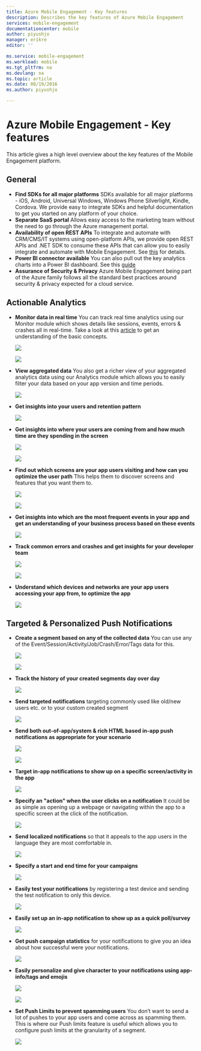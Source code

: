 ```yaml
---
title: Azure Mobile Engagement - Key features
description: Describes the key features of Azure Mobile Engagement
services: mobile-engagement
documentationcenter: mobile
author: piyushjo
manager: erikre
editor: ''

ms.service: mobile-engagement
ms.workload: mobile
ms.tgt_pltfrm: na
ms.devlang: na
ms.topic: article
ms.date: 08/19/2016
ms.author: piyushjo

---
```

# Azure Mobile Engagement - Key features
This article gives a high level overview about the key features of the Mobile Engagement platform. 

## **General**
* **Find SDKs for all major platforms** 
  SDKs available for all major platforms - iOS, Android, Universal Windows, Windows Phone Silverlight, Kindle, Cordova. 
  We provide easy to integrate SDKs and helpful documentation to get you started on any platform of your choice. 
* **Separate SaaS portal**
  Allows easy access to the marketing team without the need to go through the Azure management portal. 
* **Availability of open REST APIs** 
  To integrate and automate with CRM/CMS/IT systems using open-platform APIs, we provide open REST APIs and .NET SDK to consume these APIs that can allow you to easily integrate and automate with Mobile Engagement. See [this](mobile-engagement-api-authentication.md) for details. 
* **Power BI connector available** 
  You can also pull out the key analytics charts into a Power BI dashboard. See this [guide](https://powerbi.microsoft.com/en-us/documentation/powerbi-content-pack-azure-mobile/)
* **Assurance of Security & Privacy** 
  Azure Mobile Engagement being part of the Azure family follows all the standard best practices around security & privacy expected for a cloud service.

## **Actionable Analytics**
* **Monitor data in real time**
  You can track real time analytics using our Monitor module which shows details like sessions, events, errors & crashes all in real-time. Take a look at this [article](mobile-engagement-concepts.md) to get an understanding of the basic concepts. 
  
    ![][1]
  
    ![][2]        
* **View aggregated data**
  You also get a richer view of your aggregated analytics data using our Analytics module which allows you to easily filter your data based on your app version and time periods.
  
    ![][3]        
* **Get insights into your users and retention pattern**
  
    ![][4]        
* **Get insights into where your users are coming from and how much time are they spending in the screen**
  
    ![][5]        
  
    ![][6]        
* **Find out which screens are your app users visiting and how can you optimize the user path** 
  This helps them to discover screens and features that you want them to.
  
    ![][7]        
  
    ![][8]        
* **Get insights into which are the most frequent events in your app and get an understanding of your business process based on these events** 
  
    ![][9]    
* **Track common errors and crashes and get insights for your developer team**
  
    ![][10]        
  
    ![][11]    
* **Understand which devices and networks are your app users accessing your app from, to optimize the app** 
  
    ![][12]    

## **Targeted & Personalized Push Notifications**
* **Create a segment based on any of the collected data** 
  You can use any of the Event/Session/Activity/Job/Crash/Error/Tags data for this.
  
    ![][13]
  
    ![][14]        
* **Track the history of your created segments day over day**
  
    ![][15]    
* **Send targeted notifications**
  targeting commonly used like old/new users etc. or to your custom created segment
  
    ![][16]    
* **Send both out-of-app/system & rich HTML based in-app push notifications as appropriate for your scenario**
  
    ![][17]    
  
    ![][18]    
* **Target in-app notifications to show up on a specific screen/activity in the app**
  
    ![][19]    
* **Specify an "action" when the user clicks on a notification**
  It could be as simple as opening up a webpage or navigating within the app to a specific screen at the click of the notification. 
  
    ![][20]
* **Send localized notifications**
  so that it appeals to the app users in the language they are most comfortable in. 
  
    ![][21]    
* **Specify a start and end time for your campaigns** 
  
    ![][22]    
* **Easily test your notifications** 
  by registering a test device and sending the test notification to only this device.
  
    ![][23]    
* **Easily set up an in-app notification to show up as a quick poll/survey**  
  
    ![][24]
* **Get push campaign statistics** 
  for your notifications to give you an idea about how successful were your notifications.
  
    ![][25]    
* **Easily personalize and give character to your notifications using app-info/tags and emojis** 
  
    ![][26]    
  
    ![][27]    
* **Set Push Limits to prevent spamming users**
  You don’t want to send a lot of pushes to your app users and come across as spamming them. This is where our Push limits feature is useful which allows you to configure push limits at the granularity of a segment. 
  
    ![][28]            

<!-- Images -->
[1]: ./media/mobile-engagement-key-features/monitor1.png
[2]: ./media/mobile-engagement-key-features/monitor2.png
[3]: ./media/mobile-engagement-key-features/analytics-filter.png
[4]: ./media/mobile-engagement-key-features/retention.png
[5]: ./media/mobile-engagement-key-features/analytics-geomap.png
[6]: ./media/mobile-engagement-key-features/analytics-session-length.png
[7]: ./media/mobile-engagement-key-features/analytics-activities.png
[8]: ./media/mobile-engagement-key-features/analytics-userpath.png
[9]: ./media/mobile-engagement-key-features/analytics-events.png
[10]: ./media/mobile-engagement-key-features/analyics-errors.png
[11]: ./media/mobile-engagement-key-features/analyics-errors-details.png
[12]: ./media/mobile-engagement-key-features/technicals.png
[13]: ./media/mobile-engagement-key-features/segment.png
[14]: ./media/mobile-engagement-key-features/segment-creation.png
[15]: ./media/mobile-engagement-key-features/segment-history.png
[16]: ./media/mobile-engagement-key-features/segment-push.png
[17]: ./media/mobile-engagement-key-features/out-of-app.png
[18]: ./media/mobile-engagement-key-features/in-app-push.png
[19]: ./media/mobile-engagement-key-features/push-in-activity.png
[20]: ./media/mobile-engagement-key-features/push-action.png
[21]: ./media/mobile-engagement-key-features/push-languages.png
[22]: ./media/mobile-engagement-key-features/push-timeframe.png
[23]: ./media/mobile-engagement-key-features/push-test.png
[24]: ./media/mobile-engagement-key-features/push-poll.png
[25]: ./media/mobile-engagement-key-features/push-stats.png
[26]: ./media/mobile-engagement-key-features/push_personalized.png
[27]: ./media/mobile-engagement-key-features/push_emoji.png
[28]: ./media/mobile-engagement-key-features/push_limits.png









